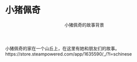 # 小猪佩奇

<header>
  小猪佩奇的故事背景
</header>
小猪佩奇的家在一个山丘上，在这里有她和朋友们的故事。
https://store.steampowered.com/app/1635590/_/?l=schinese
